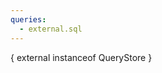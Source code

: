 ```yaml
---
queries:
  - external.sql
---
```


<DataTable data={external}/>


{ external instanceof QueryStore }